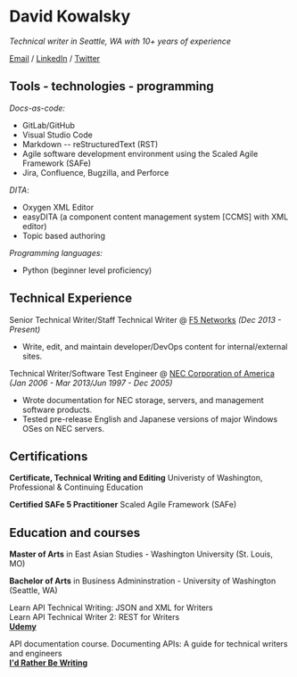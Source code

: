 # David Kowalsky

_Technical writer in Seattle, WA with 10+ years of experience_ <br>

[Email](mailto:davkow@gmail.com) / [LinkedIn](https://www.linkedin.com/in/davidkowalsky/) / [Twitter](https://twitter.com/davkow/)  


## Tools - technologies - programming

_Docs-as-code:_

- GitLab/GitHub
- Visual Studio Code
- Markdown -- reStructuredText (RST)
- Agile software development environment using the Scaled Agile Framework (SAFe)
- Jira, Confluence, Bugzilla, and Perforce


_DITA_:

- Oxygen XML Editor
- easyDITA (a component content management system [CCMS] with XML editor)
- Topic based authoring

_Programming languages:_

- Python (beginner level proficiency)

## Technical Experience

Senior Technical Writer/Staff Technical Writer @ [F5 Networks](https://www.f5.com/) _(Dec 2013  - Present)_ <br>
- Write, edit, and maintain developer/DevOps content for internal/external sites.


Technical Writer/Software Test Engineer @ [NEC Corporation of America](https://www.necam.com/) _(Jan 2006  - Mar 2013/Jun 1997  - Dec 2005)_ <br>
- Wrote documentation for NEC storage, servers, and management software products.
- Tested pre-release English and Japanese versions of major Windows OSes on NEC servers.

## Certifications

**Certificate, Technical Writing and Editing** Univeristy of Washington, Professional & Continuing Education

**Certified SAFe 5 Practitioner** Scaled Agile Framework (SAFe) <br>

## Education and courses 

**Master of Arts** in East Asian Studies - Washington University (St. Louis, MO)

**Bachelor of Arts** in Business Admininstration - University of Washington (Seattle, WA)

Learn API Technical Writing: JSON and XML for Writers<br>
Learn API Technical Writer 2: REST for Writers<br>
[**Udemy**](https://www.udemy.com/) 

API documentation course. Documenting APIs: A guide for technical writers and engineers<br>
[**I'd Rather Be Writing**](https://idratherbewriting.com/learnapidoc/)
